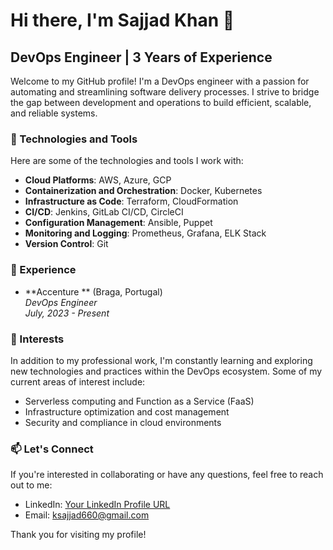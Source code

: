 # Hi there, I'm Sajjad Khan 👋
## DevOps Engineer | 3 Years of Experience

Welcome to my GitHub profile! I'm a DevOps engineer with a passion for automating and streamlining software delivery processes. I strive to bridge the gap between development and operations to build efficient, scalable, and reliable systems.

### 🔧 Technologies and Tools

Here are some of the technologies and tools I work with:

- **Cloud Platforms**: AWS, Azure, GCP
- **Containerization and Orchestration**: Docker, Kubernetes
- **Infrastructure as Code**: Terraform, CloudFormation
- **CI/CD**: Jenkins, GitLab CI/CD, CircleCI
- **Configuration Management**: Ansible, Puppet
- **Monitoring and Logging**: Prometheus, Grafana, ELK Stack
- **Version Control**: Git

### 📜 Experience

- **Accenture ** (Braga, Portugal) \
  *DevOps Engineer* \
  *July, 2023 - Present*
### 🌱 Interests

In addition to my professional work, I'm constantly learning and exploring new technologies and practices within the DevOps ecosystem. Some of my current areas of interest include:

- Serverless computing and Function as a Service (FaaS)
- Infrastructure optimization and cost management
- Security and compliance in cloud environments

### 📫 Let's Connect

If you're interested in collaborating or have any questions, feel free to reach out to me:

- LinkedIn: [Your LinkedIn Profile URL](https://www.linkedin.com/in/sajjadkhan212)
- Email: ksajjad660@gmail.com

Thank you for visiting my profile!

<!-- Add any other beautiful visuals or badges you'd like to showcase here -->

